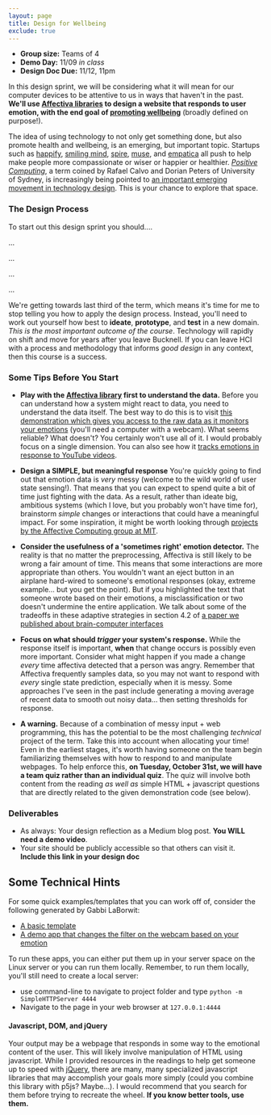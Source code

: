 ```yaml
---
layout: page
title: Design for Wellbeing
exclude: true
---
```


- **Group size:** Teams of 4
- **Demo Day:** 11/09 _in class_
- **Design Doc Due:** 11/12, 11pm

In this design sprint, we will be considering what it will mean for our computer devices to be attentive to us in ways that haven't in the past. **We'll use [Affectiva libraries](https://knowledge.affectiva.com/v3.3/docs/getting-started-with-the-emotion-sdk-for-javascript) to design a website that responds to user emotion, with the end goal of [promoting wellbeing](http://ieeexplore.ieee.org/stamp/stamp.jsp?arnumber=6679310)** (broadly defined on purpose!).

The idea of using technology to not only get something done, but also promote health and wellbeing, is an emerging, but important topic. Startups such as [happify](https://my.happify.com/), [smiling mind](http://smilingmind.com.au/), [spire](https://spire.io/), [muse](http://www.choosemuse.com/), and [empatica](https://www.empatica.com/) all push to help make people more compassionate or wiser or happier or healthier. [_Positive Computing_](http://www.positivecomputing.org/), a term coined by Rafael Calvo and Dorian Peters of University of Sydney, is increasingly being pointed to [an important emerging movement in technology design](https://www.washingtonpost.com/news/innovations/wp/2015/01/30/positive-computing-the-tech-buzzword-you-need-to-know-for-2015/?utm_term=.7faa5fd7fbe8). This is your chance to explore that space. 

### The Design Process
To start out this design sprint you should....

...

...

...

...

We're getting towards last third of the term, which means it's time for me to stop telling you how to apply the design process. Instead, you'll need to work out yourself how best to **ideate**, **prototype**, and **test** in a new domain. _This is the most important outcome of the course_. Technology will rapidly on shift and move for years after you leave Bucknell. If you can leave HCI with a process and methodology that informs _good design_ in any context, then this course is a success.

### Some Tips Before You Start

- **Play with the [Affectiva library](https://knowledge.affectiva.com/v3.3/docs) first to understand the data.** Before you can understand how a system might react to data, you need to understand the data itself. The best way to do this is  to visit [this demonstration which gives you access to the raw data as it monitors your emotions](https://jsfiddle.net/affectiva/opyh5e8d/show/) (you'll need a computer with a webcam). What seems reliable? What doesn't? You certainly won't use all of it. I would probably focus on a single dimension. You can also see how it [tracks emotions in response to YouTube videos](https://affectiva.github.io/youtube-demo/).

- **Design a SIMPLE, but meaningful response** You're quickly going to find out that emotion data is _very_ messy (welcome to the wild world of user state sensing!). That means that you can expect to spend quite a bit of time just fighting with the data. As a result, rather than ideate big, ambitious systems (which I love, but you probably won't have time for), brainstorm _simple_ changes or interactions that could have a meaningful impact. For some inspiration, it might be worth looking through [projects by the Affective Computing group at MIT](http://affect.media.mit.edu/index.php).

- **Consider the usefulness of a 'sometimes right' emotion detector.** The reality is that no matter the preprocessing, Affectiva is still likely to be wrong a fair amount of time. This means that some interactions are more appropriate than others. You wouldn't want an eject button in an airplane hard-wired to someone's emotional responses (okay, extreme example... but you get the point). But if you highlighted the text that someone wrote based on their emotions, a misclassification or two doesn't undermine the entire application. We talk about some of the tradeoffs in these adaptive strategies in section 4.2 of [a paper we published about brain-computer interfaces](http://www.danafergan.com/publications/solovey2015designing.pdf)

- **Focus on what should _trigger_ your system's response.** While the response itself is important, **when** that change occurs is possibly even more important. Consider what might happen if you made a change *every* time affectiva detected that a person was angry. Remember that Affectiva frequently samples data, so you may not want to respond with _every_ single state prediction, especially when it is messy. Some approaches I've seen in the past include generating a moving average of recent data to smooth out noisy data... then setting thresholds for response.

- **A warning.** Because of a combination of messy input + web programming, this has the potential to be the most challenging _technical_ project of the term. Take this into account when allocating your time! Even in the earliest stages, it's worth having someone on the team begin familiarizing themselves with how to respond to and manipulate webpages. To help enforce this, **on Tuesday, October 31st, we will have a team quiz rather than an individual quiz**. The quiz will involve both content from the reading _as well as_ simple HTML + javascript questions that are directly related to the given demonstration code (see below).

### Deliverables
- As always: Your design reflection as a Medium blog post. **You WILL need a demo video**.
- Your site should be publicly accessible so that others can visit it. **Include this link in your design doc**


## Some Technical Hints

For some quick examples/templates that you can work off of, consider the following generated by Gabbi LaBorwit:

- [A basic template](https://drive.google.com/open?id=0B9wW7gtF6dvROXNoU0pZdVM3OWM)
- [A demo app that changes the filter on the webcam based on your emotion](https://drive.google.com/open?id=0B9wW7gtF6dvRcDhtM01acWpKR2s)

To run these apps, you can either put them up in your server space on the Linux server or you can run them locally. Remember, to run them locally, you'll still need to create a local server:
- use command-line to navigate to project folder and type `python -m SimpleHTTPServer 4444`
- Navigate to the page in your web browser at `127.0.0.1:4444`

#### Javascript, DOM, and jQuery

Your output may be a webpage that responds in some way to the emotional content of the user. This will likely involve manipulation of HTML using javascript. While I provided resources in the readings to help get someone up to speed with [jQuery](https://jquery.com/), there are many, many specialized javascript libraries that may accomplish your goals more simply (could you combine this library with p5js? Maybe...). I would recommend that you search for them before trying to recreate the wheel. **If you know better tools, use them.**
